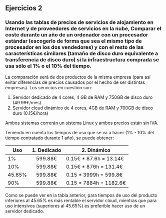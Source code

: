 ## Ejercicios 2
### Usando las tablas de precios de servicios de alojamiento en Internet y de proveedores de servicios en la nube, Comparar el coste durante un año de un ordenador con un procesador estándar (escogerlo de forma que sea el mismo tipo de procesador en los dos vendedores) y con el resto de las características similares (tamaño de disco duro equivalente a transferencia de disco duro) si la infraestructura comprada se usa sólo el 1% o el 10% del tiempo.

La comparación será de dos productos de la misma empresa (para así evitar diferencias de precios causados por el hecho de ser distintas empresas). Los servicios en cuestión son:

1. Servidor dedicado de 4 cores, 4 GB de RAM y 750GB de disco duro (49.99€/mes)
2. Servidor cloud dinámico de 4 cores, 4GB de RAM y 700GB de disco duro (0.15€/hora)

Ambos sistemas correrán un sistema Linux y ambos precios están sin IVA.

Teniendo en cuenta los tiempos de uso que se va a hacer (1% - 10% del tiempo contratado durante 1 año), se puede obtener:

Uso    | 1. Dedicado | 2. Dinámico
------ | :---------: | -------------------
1%     |   599.88€   | 0.15€ * 87.6h = 13.14€
10%    |   599.88€   | 0.15€ * 876h = 131.4€
45.65% |   599.88€   | 0.15 * 3999h =  599.8€
90%    |   599.88€   | 0.15 * 7884h = 1182.6€


Como se puede ver en la tabla anterior, para tiempos de uso del producto inferiores al 45.65% es más rentable el servidor cloud, mientras que para uso intensivos (superiores al 45.65%) es preferible hacer uso de un servidor dedicado.
